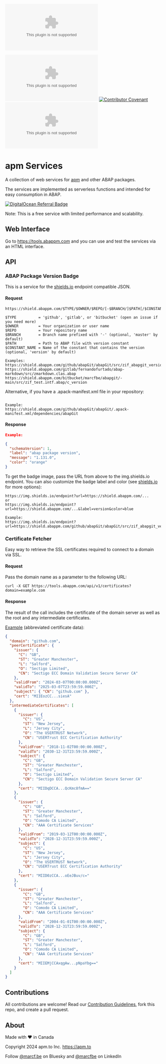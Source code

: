 ![Version](https://img.shields.io/github/v/release/abapPM/tools.abappm.com?label=Version&color=blue)

[![License](https://img.shields.io/github/license/abapPM/tools.abappm.com?label=License&color=green)](LICENSE)
[![Contributor Covenant](https://img.shields.io/badge/Contributor%20Covenant-2.1-4baaaa.svg?color=green)](https://github.com/abapPM/.github/blob/main/CODE_OF_CONDUCT.md)
[![REUSE Status](https://api.reuse.software/badge/github.com/abapPM/tools.abappm.com)](https://api.reuse.software/info/github.com/abapPM/tools.abappm.com)

# apm Services

A collection of web services for [apm](https://abappm.com) and other ABAP packages.

The services are implemented as serverless functions and intended for easy consumption in ABAP.

[![DigitalOcean Referral Badge](https://web-platforms.sfo2.cdn.digitaloceanspaces.com/WWW/Badge%202.svg)](https://www.digitalocean.com/?refcode=ec229ff11f84&utm_campaign=Referral_Invite&utm_medium=Referral_Program&utm_source=badge)

Note: This is a free service with limited performance and scalability.

## Web Interface

Go to https://tools.abappm.com and you can use and test the services via an HTML interface.

## API

### ABAP Package Version Badge

This is a service for the [shields.io](https://shields.io/badges/endpoint-badge) endpoint compatible JSON.

#### Request

```
https://shield.abappm.com/$TYPE/$OWNER/$REPO/[-$BRANCH/]$PATH[/$CONSTANT_NAME]

$TYPE          = 'github', 'gitlab', or 'bitbucket' (open an issue if you need more)
$OWNER         = Your organization or user name
$REPO          = Your repository name
$BRANCH        = Branch name prefixed with '-' (optional, 'master' by default)
$PATH          = Path to ABAP file with version constant
$CONSTANT_NAME = Name of the constant that contains the version (optional, 'version' by default)

Examples:
https://shield.abappm.com/github/abapGit/abapGit/src/zif_abapgit_version.intf.abap/c_abap_version
https://shield.abappm.com/gitlab/fernandofurtado/abap-markdown/src/zmarkdown.clas.abap
https://shield.abappm.com/bitbucket/marcfbe/abapgit/-main/src/zif_test.intf.abap/c_version
```

Alternative, if you have a .apack-manifest.xml file in your repository:

```

Example:
https://shield.abappm.com/github/abapGit/abapGit/.apack-manifest.xml/dependencies/abapGit
```

#### Response

```json
Example:

{
  "schemaVersion": 1,
  "label": "abap package version",
  "message": "1.131.0",
  "color": "orange"
}
```

To get the badge image, pass the URL from above to the img.shields.io endpoint. You can also customize the badge label and color (see [shields.io](https://shields.io/endpoint-badge) for more options):

```
https://img.shields.io/endpoint?url=https://shield.abappm.com/...
or
https://img.shields.io/endpoint?url=https://shield.abappm.com/...&label=version&color=blue
```

```
Example:
https://img.shields.io/endpoint?url=https://shield.abappm.com/github/abapGit/abapGit/src/zif_abapgit_version.intf.abap/c_abap_version&label=version&color=blue
```

### Certificate Fetcher

Easy way to retrieve the SSL certificates required to connect to a domain via SSL.

#### Request

Pass the domain name as a parameter to the following URL:

```
curl -X GET https://tools.abappm.com/api/v1/certificates?domain=example.com
```

#### Response

The result of the call includes the certificate of the domain server as well as the root and any intermediate certificates.

[Example](https://raw.githubusercontent.com/abapPM/tools.abappm.com/main/certificates_response.json) (abbreviated certificate data):

```json
{
  "domain": "github.com",
  "peerCertificate": {
    "issuer": {
      "C": "GB",
      "ST": "Greater Manchester",
      "L": "Salford",
      "O": "Sectigo Limited",
      "CN": "Sectigo ECC Domain Validation Secure Server CA"
    },
    "validFrom": "2024-03-07T00:00:00.000Z",
    "validTo": "2025-03-07T23:59:59.000Z",
    "subject": { "CN": "github.com" },
    "cert": "MIIEozCC...siesA"
  },
  "intermediateCertificates": [
    {
      "issuer": {
        "C": "US",
        "ST": "New Jersey",
        "L": "Jersey City",
        "O": "The USERTRUST Network",
        "CN": "USERTrust ECC Certification Authority"
      },
      "validFrom": "2018-11-02T00:00:00.000Z",
      "validTo": "2030-12-31T23:59:59.000Z",
      "subject": {
        "C": "GB",
        "ST": "Greater Manchester",
        "L": "Salford",
        "O": "Sectigo Limited",
        "CN": "Sectigo ECC Domain Validation Secure Server CA"
      },
      "cert": "MIIDqDCCA...QcKmc8fmA=="
    },
    {
      "issuer": {
        "C": "GB",
        "ST": "Greater Manchester",
        "L": "Salford",
        "O": "Comodo CA Limited",
        "CN": "AAA Certificate Services"
      },
      "validFrom": "2019-03-12T00:00:00.000Z",
      "validTo": "2028-12-31T23:59:59.000Z",
      "subject": {
        "C": "US",
        "ST": "New Jersey",
        "L": "Jersey City",
        "O": "The USERTRUST Network",
        "CN": "USERTrust ECC Certification Authority"
      },
      "cert": "MIID0zCCA...oEeJBuv/c="
    },
    {
      "issuer": {
        "C": "GB",
        "ST": "Greater Manchester",
        "L": "Salford",
        "O": "Comodo CA Limited",
        "CN": "AAA Certificate Services"
      },
      "validFrom": "2004-01-01T00:00:00.000Z",
      "validTo": "2028-12-31T23:59:59.000Z",
      "subject": {
        "C": "GB",
        "ST": "Greater Manchester",
        "L": "Salford",
        "O": "Comodo CA Limited",
        "CN": "AAA Certificate Services"
      },
      "cert": "MIIEMjCCAxqgAw...pNpaYbg=="
    }
  ]
}
```

## Contributions

All contributions are welcome! Read our [Contribution Guidelines](CONTRIBUTING.md), fork this repo, and create a pull request.

## About

Made with :heart: in Canada

Copyright 2024 apm.to Inc. <https://apm.to>

Follow [@marcf.be](https://bsky.app/profile/marcf.be) on Bluesky and [@marcfbe](https://linkedin.com/in/marcfbe) on LinkedIn
